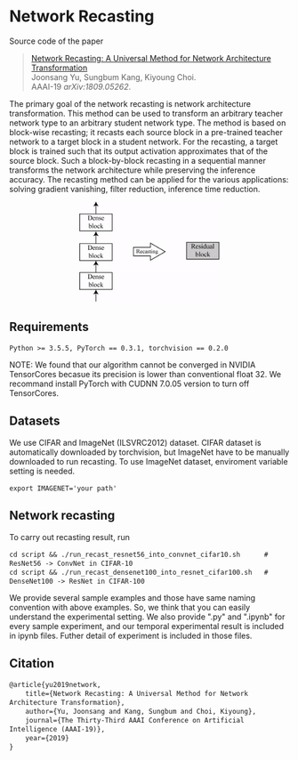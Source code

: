 # Network Recasting
Source code of the paper
> [Network Recasting: A Universal Method for Network Architecture Transformation](https://arxiv.org/abs/1809.05262)\
> Joonsang Yu, Sungbum Kang, Kiyoung Choi.\
> AAAI-19
> _arXiv:1809.05262_.

The primary goal of the network recasting is network architecture transformation. This method can be used to transform an arbitrary teacher network type to an arbitrary student network type. The method is based on block-wise recasting; it recasts each source block in a pre-trained teacher network to a target block in a student network. For the recasting, a target block is trained such that its output activation approximates that of the source block. Such a block-by-block recasting in a sequential manner transforms the network architecture while preserving the inference accuracy. The recasting method can be applied for the various applications: solving gradient vanishing, filter reduction, inference time reduction.

<p align="center">
<img src="img/recasting.gif" alt="recasting" width="50%">
</p>

## Requirements
```
Python >= 3.5.5, PyTorch == 0.3.1, torchvision == 0.2.0
```
NOTE: We found that our algorithm cannot be converged in NVIDIA TensorCores becasue its precision is lower than conventional float 32. We recommand install PyTorch with CUDNN 7.0.05 version to turn off TensorCores.

## Datasets

We use CIFAR and ImageNet (ILSVRC2012) dataset. CIFAR dataset is automatically downloaded by torchvision, but ImageNet have to be manually downloaded to run recasting.
To use ImageNet dataset, enviroment variable setting is needed.
```
export IMAGENET='your path'
```

## Network recasting
To carry out recasting result, run

```
cd script && ./run_recast_resnet56_into_convnet_cifar10.sh		# ResNet56 -> ConvNet in CIFAR-10
cd script && ./run_recast_densenet100_into_resnet_cifar100.sh	# DenseNet100 -> ResNet in CIFAR-100
```

We provide several sample examples and those have same naming convention with above examples. So, we think that you can easily understand the experimental setting.
We also provide ".py" and ".ipynb" for every sample experiment, and our temporal experimental result is included in ipynb files. Futher detail of experiment is included in those files.


## Citation
```
@article{yu2019network,
	title={Network Recasting: A Universal Method for Network Architecture Transformation},
	author={Yu, Joonsang and Kang, Sungbum and Choi, Kiyoung},
	journal={The Thirty-Third AAAI Conference on Artificial Intelligence (AAAI-19)},
	year={2019}
}
```
